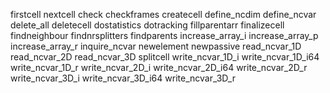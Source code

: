 firstcell
nextcell
check
checkframes
createcell
define_ncdim
define_ncvar
delete_all
deletecell
dostatistics
dotracking
fillparentarr
finalizecell
findneighbour
findnrsplitters
findparents
increase_array_i
increase_array_p
increase_array_r
inquire_ncvar
newelement
newpassive
read_ncvar_1D
read_ncvar_2D
read_ncvar_3D
splitcell
write_ncvar_1D_i
write_ncvar_1D_i64
write_ncvar_1D_r
write_ncvar_2D_i
write_ncvar_2D_i64
write_ncvar_2D_r
write_ncvar_3D_i
write_ncvar_3D_i64
write_ncvar_3D_r
